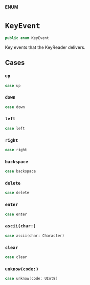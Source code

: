 **ENUM**

# `KeyEvent`

```swift
public enum KeyEvent
```

Key events that the KeyReader delivers.

## Cases
### `up`

```swift
case up
```

### `down`

```swift
case down
```

### `left`

```swift
case left
```

### `right`

```swift
case right
```

### `backspace`

```swift
case backspace
```

### `delete`

```swift
case delete
```

### `enter`

```swift
case enter
```

### `ascii(char:)`

```swift
case ascii(char: Character)
```

### `clear`

```swift
case clear
```

### `unknow(code:)`

```swift
case unknow(code: UInt8)
```
